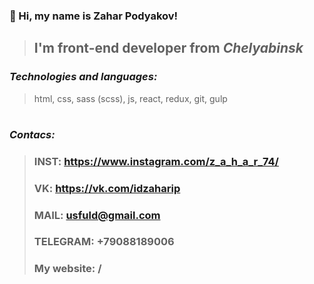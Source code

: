 ### 👋 Hi, my name is **Zahar Podyakov**!
> ## I'm **front-end developer** from *Сhelyabinsk*

### *Technologies and languages:*
> html, css, sass (scss), js, react, redux, git, gulp

#

### *Contacs:*
> ### INST: https://www.instagram.com/z_a_h_a_r_74/
> ### VK: https://vk.com/idzaharip
> ### MAIL: usfuld@gmail.com
> ### TELEGRAM: +79088189006
> ### My website: /
 

